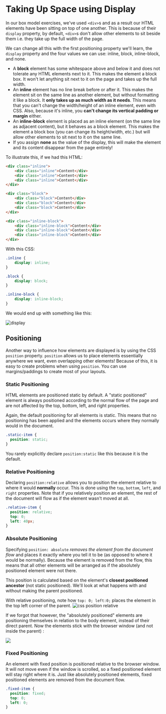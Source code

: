 # Taking Up Space using Display

In our box model exercises, we've used `<div>`s and as a result our HTML elements have been sitting on top of one another. This is because of their `display` property, by default, `<div>`s don't allow other elements to sit beside them i.e. they take up the full width of the page.

We can change all this with the first positioning property we'll learn, the `display` property and the four values we can use: inline, block, inline-block, and none.

* A **block** element has some whitespace above and below it and does not tolerate any HTML elements next to it. This makes the element a block box. It won't let anything sit next to it on the page and takes up the full width.
* An **inline** element has no line break before or after it. This makes the element sit on the same line as another element, but without formatting it like a block. It **only takes up as much width as it needs**. This means that you can't change the width/height of an inline element, even with CSS. Also, because it's inline, you **can't change its vertical padding or margin** either.
* An **inline-block** element is placed as an inline element (on the same line as adjacent content), but it behaves as a block element. This makes the element a block box (you can change its height/width, etc.) but will allow other elements to sit next to it on the same line.
* If you assign **none** as the value of the display, this will make the element and its content disappear from the page entirely!

To illustrate this, if we had this HTML:

```html
<div class="inline">
    <div class="inline">Content</div>
    <div class="inline">Content</div>
    <div class="inline">Content</div>
</div>

<div class="block">
    <div class="block">Content</div>
    <div class="block">Content</div>
    <div class="block">Content</div>
</div>

<div class="inline-block">
    <div class="inline-block">Content</div>
    <div class="inline-block">Content</div>
    <div class="inline-block">Content</div>
</div>
```

With this CSS:

```css
.inline {
    display: inline;
}

.block {
    display: block;
}

.inline-block {
    display: inline-block;
}
```

We would end up with something like this:

![display](https://i.imgur.com/zeD1f2m.png)


## Positioning

Another way to influence how elements are displayed is by using the CSS `position` property. `position` allows us to place elements essentially anywhere we want, even overlapping other elements! Because of this, it is easy to create problems when using `position`. You can use margins/paddings to create most of your layouts.

### Static Positioning

HTML elements are positioned static by default. A "static positioned" element is always positioned according to the normal flow of the page and are not affected by the top, bottom, left, and right properties.

Again, the default positioning for all elements is static. This means that no positioning has been applied and the elements occurs where they normally would in the document.

```css
.static-item {
  position: static;
}
```

You rarely explicitly declare `position:static` like this because it is the default.

### Relative Positioning

Declaring `position:relative` allows you to position the element relative to where it would **normally** occur. This is done using the `top`, `bottom`, `left`, and `right` properties. Note that if you relatively position an element, the rest of the document will flow as if the element wasn't moved at all.

```css
.relative-item {
  position: relative;
  top: 0;
  left: 40px;
}
```

### Absolute Positioning

Specifying `position: absolute` _removes the element from the document flow_ and places it exactly where you tell it to be (as opposed to where it would be normally). Because the element is removed from the flow, this means that all other elements will be arranged as if the absolutely positioned element were not there.

This position is calculated based on the element's **closest positioned ancestor** (not static positioned). We'll look at what happens with and without making the parent positioned.

With relative positioning, note how `top: 0; left:0;` places the element in the top left corner of the parent.
![css position relative](https://i.imgur.com/LRd7lBy.png)

 If we forgot that however, the "absolutely positioned" elements are positioning themselves in relation to the body element, instead of their direct parent. Now the elements stick with the browser window (and not inside the parent) :

![](https://i.imgur.com/0vGcPFL.png)



### Fixed Positioning

An element with fixed position is positioned relative to the browser window. It will not move even if the window is scrolled, so a fixed positioned element will stay right where it is. Just like absolutely positioned elements, fixed positioned elements are removed from the document flow.

```css
.fixed-item {
  position: fixed;
  top: 0;
  left: 0;
}
```
